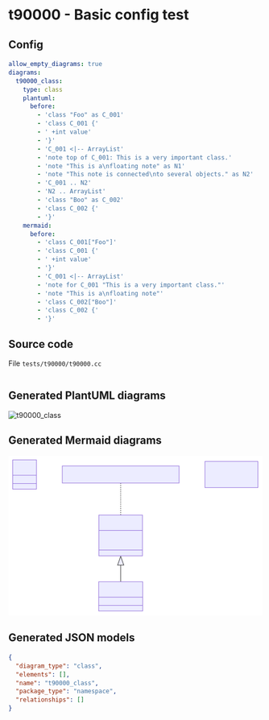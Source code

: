 # t90000 - Basic config test
## Config
```yaml
allow_empty_diagrams: true
diagrams:
  t90000_class:
    type: class
    plantuml:
      before:
        - 'class "Foo" as C_001'
        - 'class C_001 {'
        - ' +int value'
        - '}'
        - 'C_001 <|-- ArrayList'
        - 'note top of C_001: This is a very important class.'
        - 'note "This is a\nfloating note" as N1'
        - 'note "This note is connected\nto several objects." as N2'
        - 'C_001 .. N2'
        - 'N2 .. ArrayList'
        - 'class "Boo" as C_002'
        - 'class C_002 {'
        - '}'
    mermaid:
      before:
        - 'class C_001["Foo"]'
        - 'class C_001 {'
        - ' +int value'
        - '}'
        - 'C_001 <|-- ArrayList'
        - 'note for C_001 "This is a very important class."'
        - 'note "This is a\nfloating note"'
        - 'class C_002["Boo"]'
        - 'class C_002 {'
        - '}'

```
## Source code
File `tests/t90000/t90000.cc`
```cpp

```
## Generated PlantUML diagrams
![t90000_class](./t90000_class.svg "Basic config test")
## Generated Mermaid diagrams
![t90000_class](./t90000_class_mermaid.svg "Basic config test")
## Generated JSON models
```json
{
  "diagram_type": "class",
  "elements": [],
  "name": "t90000_class",
  "package_type": "namespace",
  "relationships": []
}
```
